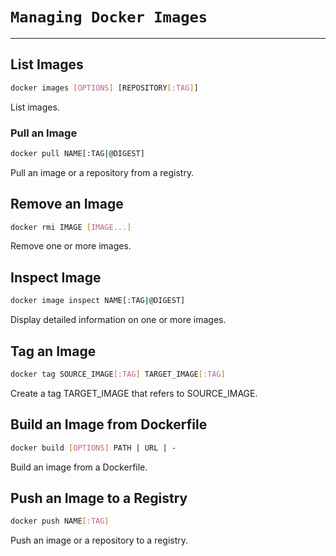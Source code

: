 # **`Managing Docker Images`**
---

## List Images
```bash
docker images [OPTIONS] [REPOSITORY[:TAG]]    
```
List images.

### Pull an Image
```bash
docker pull NAME[:TAG|@DIGEST]
```
Pull an image or a repository from a registry.

## Remove an Image
```bash
docker rmi IMAGE [IMAGE...]    
```
Remove one or more images.

## Inspect Image
```bash
docker image inspect NAME[:TAG|@DIGEST]
```
Display detailed information on one or more images.

## Tag an Image
```bash
docker tag SOURCE_IMAGE[:TAG] TARGET_IMAGE[:TAG]
```
Create a tag TARGET_IMAGE that refers to SOURCE_IMAGE.

## Build an Image from Dockerfile
```bash
docker build [OPTIONS] PATH | URL | -
```
Build an image from a Dockerfile.

## Push an Image to a Registry
```bash
docker push NAME[:TAG]
```
Push an image or a repository to a registry.

